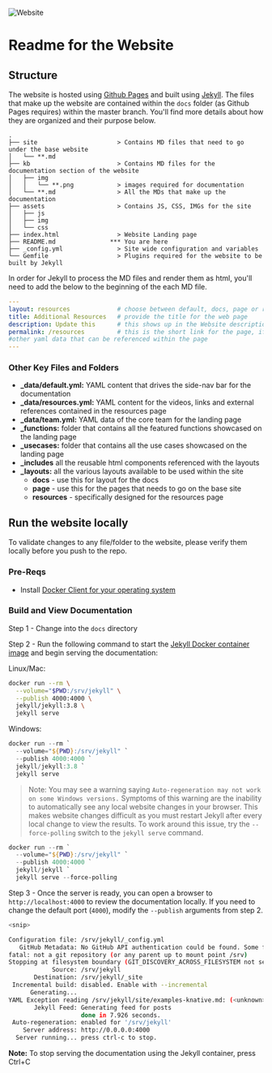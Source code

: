 ![Website](https://img.shields.io/website?label=vmweventbroker.io&url=https%3A%2F%2Fvmweventbroker.io%2F)

# Readme for the Website

## Structure

The website is hosted using [Github Pages](https://help.github.com/en/github/working-with-github-pages/about-github-pages) and built using [Jekyll](https://jekyllrb.com/). The files that make up the website are contained within the `docs` folder (as Github Pages requires) within the master branch. You'll find more details about how they are organized and their purpose below.

```
.
├── site                      > Contains MD files that need to go under the base website
│   └── **.md
├── kb                        > Contains MD files for the documentation section of the website
│   ├── img
│   │   └── **.png            > images required for documentation
│   └── **.md                 > All the MDs that make up the documentation
├── assets                    > Contains JS, CSS, IMGs for the site
│   ├── js
│   ├── img
│   └── css
├── index.html                > Website Landing page
├── README.md               *** You are here
├── _config.yml               > Site wide configuration and variables
└── Gemfile                   > Plugins required for the website to be built by Jekyll
```

In order for Jekyll to process the MD files and render them as html, you'll need to add the below to the beginning of the each MD file.

```yaml
---
layout: resources             # choose between default, docs, page or resources
title: Additional Resources   # provide the title for the web page
description: Update this      # this shows up in the Website description
permalink: /resources         # this is the short link for the page, if empty the relative path of the md file is used
#other yaml data that can be referenced within the page
---
```

### Other Key Files and Folders
- **_data/default.yml:** YAML content that drives the side-nav bar for the documentation
- **_data/resources.yml:** YAML content for the videos, links and external references contained in the resources page
- **_data/team.yml:** YAML data of the core team for the landing page
- **_functions:** folder that contains all the featured functions showcased on the landing page
- **_usecases:** folder that contains all the use cases showcased on the landing page
- **_includes** all the reusable html components referenced with the layouts
- **_layouts:** all the various layouts available to be used within the site
  - **docs** - use this for layout for the docs
  - **page** - use this for the pages that needs to go on the base site
  - **resources** - specifically designed for the resources page


## Run the website locally
To validate changes to any file/folder to the website, please verify them locally before you push to the repo.

### Pre-Reqs
* Install [Docker Client for your operating system](https://docs.docker.com/get-docker/)

### Build and View Documentation

Step 1 - Change into the `docs` directory

Step 2 - Run the following command to start the [Jekyll Docker container image](https://github.com/envygeeks/jekyll-docker/) and begin serving the documentation:

Linux/Mac:
```bash
docker run --rm \
  --volume="$PWD:/srv/jekyll" \
  --publish 4000:4000 \
  jekyll/jekyll:3.8 \
  jekyll serve
```

Windows:
```powershell
docker run --rm `
  --volume="${PWD}:/srv/jekyll" `
  --publish 4000:4000 `
  jekyll/jekyll:3.8 `
  jekyll serve
```
> Note: You may see a warning saying `Auto-regeneration may not work on some
> Windows versions.` Symptoms of this warning are the inability to automatically
> see any local website changes in your browser. This makes website changes
> difficult as you must restart Jekyll after every local change to view the
> results. To work around this issue, try the `--force-polling` switch to the
> `jekyll serve` command.
```powershell
docker run --rm `
  --volume="${PWD}:/srv/jekyll" `
  --publish 4000:4000 `
  jekyll/jekyll `
  jekyll serve --force-polling
```

Step 3 - Once the server is ready, you can open a browser to `http://localhost:4000` to review the documentation locally. If you need to change the default port (`4000`), modify the `--publish` arguments from step 2.

```bash
<snip>

Configuration file: /srv/jekyll/_config.yml
   GitHub Metadata: No GitHub API authentication could be found. Some fields may be missing or have incorrect data.
fatal: not a git repository (or any parent up to mount point /srv)
Stopping at filesystem boundary (GIT_DISCOVERY_ACROSS_FILESYSTEM not set).
            Source: /srv/jekyll
       Destination: /srv/jekyll/_site
 Incremental build: disabled. Enable with --incremental
      Generating...
YAML Exception reading /srv/jekyll/site/examples-knative.md: (<unknown>): did not find expected key while parsing a block mapping at line 2 column 1
       Jekyll Feed: Generating feed for posts
                    done in 7.926 seconds.
 Auto-regeneration: enabled for '/srv/jekyll'
    Server address: http://0.0.0.0:4000
  Server running... press ctrl-c to stop.
```

**Note:** To stop serving the documentation using the Jekyll container, press Ctrl+C